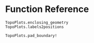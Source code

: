 # Function Reference

```@docs
TopoPlots.enclosing_geometry
TopoPlots.labels2positions
```

```@docs
TopoPlots.pad_boundary!
```
